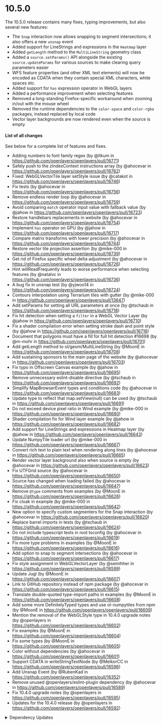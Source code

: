 # 10.5.0

The 10.5.0 release contains many fixes, typing improvements, but also several new features:
* The `Snap` interaction now allows snapping to segment intersections; it also offers a new `unsnap` event
* Added support for LineStrings and expressions in the `Heatmap` layer
* Added `getLength` method to the `MultiLineString` geometry class
* Added a `source.setParams()` API alongside the existing `source.updateParams` for various sources to make clearing query parameters easier
* WFS feature properties (and other XML text elements) will now be encoded as CDATA when they contain special XML characters, white spaces etc.
* Added support for `has` expression operator in WebGL layers
* Added a performance improvement when selecting features
* Removed a long-standing Firefox-specific workaround when zooming in/out with the mouse wheel
* Removed the runtime dependencies to the `color-space` and `color-rgba` packages, instead replaced by local code
* Vector layer backgrounds are now rendered even when the source is empty

#### List of all changes

See below for a complete list of features and fixes.

 * Adding numbers to font family regex (by @ltkum in https://github.com/openlayers/openlayers/pull/16771)
 * Safely push to the zIndexContext instructions array (by @ahocevar in https://github.com/openlayers/openlayers/pull/16762)
 * Fixed: WebGLVectorTile layer setStyle issue (by @catakot in https://github.com/openlayers/openlayers/pull/16746)
 * Fix tests (by @ahocevar in https://github.com/openlayers/openlayers/pull/16756)
 * Remove endless render loop (by @ahocevar in https://github.com/openlayers/openlayers/pull/16759)
 * Avoid comparing `match` operator input value with fallback value (by @jahow in https://github.com/openlayers/openlayers/pull/16723)
 * Restore handlebars replacements in website (by @ahocevar in https://github.com/openlayers/openlayers/pull/16754)
 * Implement `has` operator on GPU (by @jahow in https://github.com/openlayers/openlayers/pull/16717)
 * Compare matrix transforms with lower precision (by @ahocevar in https://github.com/openlayers/openlayers/pull/16744)
 * Restore vector tile projection assertion (by @mike-000 in https://github.com/openlayers/openlayers/pull/16739)
 * Get rid of Firefox specific wheel delta adjustment (by @ahocevar in https://github.com/openlayers/openlayers/pull/16726)
 * Hint willReadFrequently leads to worse performance when selecting features (by @natalvc in https://github.com/openlayers/openlayers/pull/16736)
 * A bug fix in unsnap test (by @yjwoo14 in https://github.com/openlayers/openlayers/pull/16724)
 * Contours interpolation using Terrarium tiles with gutter (by @mike-000 in https://github.com/openlayers/openlayers/pull/13647)
 * Add setParams for setting all URL parameters at once (by @tschaub in https://github.com/openlayers/openlayers/pull/16718)
 * Fix hit detection when setting a `filter` in a WebGL Vector Layer (by @jahow in https://github.com/openlayers/openlayers/pull/16710)
 * Fix a shader compilation error when setting stroke dash and point style (by @jahow in https://github.com/openlayers/openlayers/pull/16716)
 * Document that polygons must have a fill for full hit detection #16698 (by @m-mohr in https://github.com/openlayers/openlayers/pull/16701)
 * Add getLength method to ol/geom/MultiLineString (by @MoonE in https://github.com/openlayers/openlayers/pull/16708)
 * Add sustaining sponsors to the main page of the website (by @ahocevar in https://github.com/openlayers/openlayers/pull/16703)
 * Fix typo in Offscreen Canvas example (by @jahow in https://github.com/openlayers/openlayers/pull/16695)
 * Remove unnecessary eslint-disable directive (by @tschaub in https://github.com/openlayers/openlayers/pull/16692)
 * Simplify MapBrowserEvent types and conditions code (by @ahocevar in https://github.com/openlayers/openlayers/pull/16683)
 * Update type to reflect that map.setView(null) can be used (by @tschaub in https://github.com/openlayers/openlayers/pull/16691)
 * Do not exceed device pixel ratio in Wind example (by @mike-000 in https://github.com/openlayers/openlayers/pull/16680)
 * Shader compilation fix for Wind layer example (by @jahow in https://github.com/openlayers/openlayers/pull/16682)
 * Add support for LineStrings and expressions in Heatmap layer (by @jahow in https://github.com/openlayers/openlayers/pull/16643)
 * Update NumpyTile loader url (by @mike-000 in https://github.com/openlayers/openlayers/pull/16667)
 * Convert rich text to plain text when rendering along lines (by @ahocevar in https://github.com/openlayers/openlayers/pull/16665)
 * Render vector layer background also when source is empty (by @ahocevar in https://github.com/openlayers/openlayers/pull/16623)
 * Fix UTFGrid source (by @ahocevar in https://github.com/openlayers/openlayers/pull/16650)
 * Source has changed when loading failed (by @ahocevar in https://github.com/openlayers/openlayers/pull/16647)
 * Remove `@type` comments from examples (by @MoonE in https://github.com/openlayers/openlayers/pull/16626)
 * Fix cloak in example (by @mike-000 in https://github.com/openlayers/openlayers/pull/16642)
 * New option to specify custom segmenters for the Snap interaction (by @ahocevar in https://github.com/openlayers/openlayers/pull/16620)
 * Replace barrel imports in tests (by @tschaub in https://github.com/openlayers/openlayers/pull/16624)
 * Do not include typescript tests in root tsconfig (by @ahocevar in https://github.com/openlayers/openlayers/pull/16619)
 * Fix more type problems in examples (by @MoonE in https://github.com/openlayers/openlayers/pull/16616)
 * Add option to snap to segment intersections (by @ahocevar in https://github.com/openlayers/openlayers/pull/16617)
 * Fix style assignment in WebGLVectorLayer (by @semihher in https://github.com/openlayers/openlayers/pull/16599)
 * Update Jugl (by @MoonE in https://github.com/openlayers/openlayers/pull/16607)
 * Link to GitHub repository instead of npm package (by @ahocevar in https://github.com/openlayers/openlayers/pull/16615)
 * Translate double-quoted type-import paths in examples (by @MoonE in https://github.com/openlayers/openlayers/pull/16608)
 * Add some more DefinitelyTyped types and use ol-numpytiles from npm (by @MoonE in https://github.com/openlayers/openlayers/pull/16609)
 * Mention the removal of the WebGLStyle type in 10.4.0 upgrade notes (by @openlayers in https://github.com/openlayers/openlayers/pull/16602)
 * Fix examples (by @MoonE in https://github.com/openlayers/openlayers/pull/16604)
 * Fix some types (by @MoonE in https://github.com/openlayers/openlayers/pull/16605)
 * Color without dependencies (by @ahocevar in https://github.com/openlayers/openlayers/pull/16601)
 * Support CDATA in writeStringTextNode (by @MelkorCC in https://github.com/openlayers/openlayers/pull/16596)
 * Add Unsnap Event (by @RubenKad in https://github.com/openlayers/openlayers/pull/16352)
 * Remove unused @openlayers/eslint-plugin dependency (by @ahocevar in https://github.com/openlayers/openlayers/pull/16589)
 * Fix 10.4.0 upgrade notes (by @openlayers in https://github.com/openlayers/openlayers/pull/16595)
 * Updates for the 10.4.0 release (by @openlayers in https://github.com/openlayers/openlayers/pull/16592)


<details>
  <summary>Dependency Updates</summary>

 * Bump serve-static from 1.16.2 to 2.2.0 (by @openlayers in https://github.com/openlayers/openlayers/pull/16766)
 * Bump sinon from 19.0.4 to 20.0.0 (by @openlayers in https://github.com/openlayers/openlayers/pull/16770)
 * Bump @typescript-eslint/parser from 8.27.0 to 8.28.0 (by @openlayers in https://github.com/openlayers/openlayers/pull/16768)
 * Bump rollup from 4.37.0 to 4.38.0 (by @openlayers in https://github.com/openlayers/openlayers/pull/16769)
 * Bump webpack-dev-server from 5.2.0 to 5.2.1 (by @openlayers in https://github.com/openlayers/openlayers/pull/16767)
 * Bump jspdf from 3.0.0 to 3.0.1 (by @openlayers in https://github.com/openlayers/openlayers/pull/16748)
 * Bump eslint from 9.22.0 to 9.23.0 (by @openlayers in https://github.com/openlayers/openlayers/pull/16751)
 * Bump sinon from 19.0.2 to 19.0.4 (by @openlayers in https://github.com/openlayers/openlayers/pull/16750)
 * Bump rollup from 4.36.0 to 4.37.0 (by @openlayers in https://github.com/openlayers/openlayers/pull/16752)
 * Bump @typescript-eslint/parser from 8.26.1 to 8.27.0 (by @openlayers in https://github.com/openlayers/openlayers/pull/16749)
 * Bump @metalsmith/layouts from 2.7.0 to 3.0.0 (by @openlayers in https://github.com/openlayers/openlayers/pull/16731)
 * Bump rollup from 4.35.0 to 4.36.0 (by @openlayers in https://github.com/openlayers/openlayers/pull/16730)
 * Bump canvg from 3.0.10 to 3.0.11 (by @openlayers in https://github.com/openlayers/openlayers/pull/16735)
 * Bump @rollup/plugin-node-resolve from 16.0.0 to 16.0.1 (by @openlayers in https://github.com/openlayers/openlayers/pull/16732)
 * Bump shx from 0.3.4 to 0.4.0 (by @openlayers in https://github.com/openlayers/openlayers/pull/16729)
 * Bump @typescript-eslint/parser from 8.26.0 to 8.26.1 (by @openlayers in https://github.com/openlayers/openlayers/pull/16728)
 * Bump rollup from 4.34.9 to 4.35.0 (by @openlayers in https://github.com/openlayers/openlayers/pull/16713)
 * Bump @rollup/plugin-commonjs from 28.0.2 to 28.0.3 (by @openlayers in https://github.com/openlayers/openlayers/pull/16711)
 * Bump eslint from 9.21.0 to 9.22.0 (by @openlayers in https://github.com/openlayers/openlayers/pull/16712)
 * Bump ol-stac from 1.0.0-rc.9 to 1.0.0-rc.10 (by @openlayers in https://github.com/openlayers/openlayers/pull/16714)
 * Bump puppeteer from 24.3.0 to 24.4.0 (by @openlayers in https://github.com/openlayers/openlayers/pull/16715)
 * Bump typescript from 5.7.3 to 5.8.2 (by @openlayers in https://github.com/openlayers/openlayers/pull/16687)
 * Bump dawidd6/action-download-artifact from 8 to 9 (by @openlayers in https://github.com/openlayers/openlayers/pull/16684)
 * Bump rollup from 4.34.8 to 4.34.9 (by @openlayers in https://github.com/openlayers/openlayers/pull/16686)
 * Bump ol-mapbox-style from 12.4.1 to 12.5.0 (by @openlayers in https://github.com/openlayers/openlayers/pull/16685)
 * Bump @typescript-eslint/parser from 8.24.1 to 8.25.0 (by @openlayers in https://github.com/openlayers/openlayers/pull/16688)
 * Bump copy-webpack-plugin from 12.0.2 to 13.0.0 (by @openlayers in https://github.com/openlayers/openlayers/pull/16689)
 * Bump puppeteer from 24.2.1 to 24.3.0 (by @openlayers in https://github.com/openlayers/openlayers/pull/16690)
 * Bump @types/sinon from 17.0.3 to 17.0.4 (by @openlayers in https://github.com/openlayers/openlayers/pull/16668)
 * Bump @typescript-eslint/parser from 8.24.0 to 8.24.1 (by @openlayers in https://github.com/openlayers/openlayers/pull/16669)
 * Bump pixelmatch from 6.0.0 to 7.1.0 (by @openlayers in https://github.com/openlayers/openlayers/pull/16670)
 * Bump jspdf from 2.5.2 to 3.0.0 (by @openlayers in https://github.com/openlayers/openlayers/pull/16671)
 * Bump pmtiles from 4.2.1 to 4.3.0 (by @openlayers in https://github.com/openlayers/openlayers/pull/16672)
 * Bump eslint from 9.20.1 to 9.21.0 (by @openlayers in https://github.com/openlayers/openlayers/pull/16673)
 * Bump eslint from 9.20.0 to 9.20.1 (by @openlayers in https://github.com/openlayers/openlayers/pull/16657)
 * Bump @octokit/rest from 21.1.0 to 21.1.1 (by @openlayers in https://github.com/openlayers/openlayers/pull/16656)
 * Bump puppeteer from 24.2.0 to 24.2.1 (by @openlayers in https://github.com/openlayers/openlayers/pull/16658)
 * Bump rollup from 4.34.6 to 4.34.8 (by @openlayers in https://github.com/openlayers/openlayers/pull/16659)
 * Bump @typescript-eslint/parser from 8.23.0 to 8.24.0 (by @openlayers in https://github.com/openlayers/openlayers/pull/16660)
 * Bump @codemirror/lang-javascript from 6.2.2 to 6.2.3 (by @openlayers in https://github.com/openlayers/openlayers/pull/16655)
 * Bump ol-stac from 1.0.0-rc.8 to 1.0.0-rc.9 (by @openlayers in https://github.com/openlayers/openlayers/pull/16661)
 * Bump webpack from 5.97.1 to 5.98.0 (by @openlayers in https://github.com/openlayers/openlayers/pull/16654)
 * Bump puppeteer from 24.1.1 to 24.2.0 (by @openlayers in https://github.com/openlayers/openlayers/pull/16632)
 * Bump ol-mapbox-style from 12.4.0 to 12.4.1 (by @openlayers in https://github.com/openlayers/openlayers/pull/16639)
 * Bump rollup from 4.34.1 to 4.34.6 (by @openlayers in https://github.com/openlayers/openlayers/pull/16638)
 * Bump ol-stac from 1.0.0-rc.7 to 1.0.0-rc.8 (by @openlayers in https://github.com/openlayers/openlayers/pull/16637)
 * Bump @typescript-eslint/parser from 8.22.0 to 8.23.0 (by @openlayers in https://github.com/openlayers/openlayers/pull/16636)
 * Bump marked from 15.0.6 to 15.0.7 (by @openlayers in https://github.com/openlayers/openlayers/pull/16635)
 * Bump @types/d3-scale from 4.0.8 to 4.0.9 (by @openlayers in https://github.com/openlayers/openlayers/pull/16634)
 * Bump eslint from 9.19.0 to 9.20.0 (by @openlayers in https://github.com/openlayers/openlayers/pull/16633)
 * Bump semver from 7.7.0 to 7.7.1 (by @openlayers in https://github.com/openlayers/openlayers/pull/16631)
 * Bump globby from 14.0.2 to 14.1.0 (by @openlayers in https://github.com/openlayers/openlayers/pull/16630)
 * Bump ol-stac from 1.0.0-rc.5 to 1.0.0-rc.7 (by @openlayers in https://github.com/openlayers/openlayers/pull/16614)
 * Bump semver from 7.6.3 to 7.7.0 (by @openlayers in https://github.com/openlayers/openlayers/pull/16613)
 * Bump rollup from 4.32.0 to 4.34.1 (by @openlayers in https://github.com/openlayers/openlayers/pull/16612)
 * Bump @typescript-eslint/parser from 8.21.0 to 8.22.0 (by @openlayers in https://github.com/openlayers/openlayers/pull/16611)


</details>

